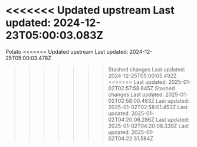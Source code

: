 <<<<<<< Updated upstream
Last updated: 2024-12-23T05:00:03.083Z
=======
Potato
<<<<<<< Updated upstream
Last updated: 2024-12-25T05:00:03.478Z
>>>>>>> Stashed changes
Last updated: 2024-12-25T05:00:05.492Z
=======
Last updated: 2025-01-02T02:57:58.845Z
>>>>>>> Stashed changes
Last updated: 2025-01-02T02:58:00.483Z
Last updated: 2025-01-02T02:58:01.453Z
Last updated: 2025-01-02T04:20:06.286Z
Last updated: 2025-01-02T04:20:08.339Z
Last updated: 2025-01-02T04:22:31.584Z
